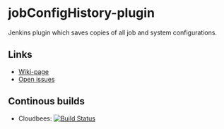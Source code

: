 jobConfigHistory-plugin
=======================

Jenkins plugin which saves copies of all job and system configurations.

Links
-------
* [Wiki-page](https://wiki.jenkins-ci.org/display/JENKINS/JobConfigHistory+Plugin)
* [Open issues](https://issues.jenkins-ci.org/secure/IssueNavigator.jspa?mode=hide&reset=true&jqlQuery=project+%3D+JENKINS+AND+status+in+%28Open%2C+%22In+Progress%22%2C+Reopened%29+AND+component+%3D+%27jobconfighistory-plugin%27)

Continous builds
----------------
* Cloudbees: [![Build Status](https://jenkins.ci.cloudbees.com/job/plugins/job/jobConfigHistory-plugin/badge/icon)](https://jenkins.ci.cloudbees.com/job/plugins/job/jobConfigHistory-plugin/)
